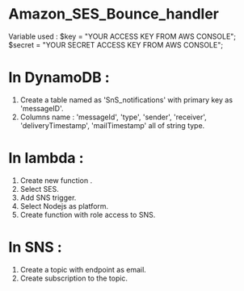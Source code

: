 # Amazon_SES_Bounce_handler
Variable used : 
$key = "YOUR ACCESS KEY FROM AWS CONSOLE";
$secret = "YOUR SECRET ACCESS KEY FROM AWS CONSOLE";

# In DynamoDB :
1. Create a table named as 'SnS_notifications' with primary key as 'messageID'.
2. Columns name : 'messageId', 'type', 'sender', 'receiver', 'deliveryTimestamp', 'mailTimestamp' all of string type.

# In lambda :
1. Create new function .
2. Select SES. 
3. Add SNS trigger.
4. Select Nodejs as platform.
5. Create function with role access to SNS.

# In SNS :
1. Create a topic with endpoint as email.
2. Create subscription to the topic.
